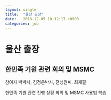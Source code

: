 ```yaml
---
layout: single
title:  "울산 출장"
date:   2018-12-05 10:12:17 +0900
categories: job
---
```


# 울산 출장

## 한민족 기원 관련 회의 및 MSMC

참여자 박박사, 김정은박사, 전성원씨, 최재필

한민족 기원 관련 진행 상황 회의 및 MSMC 사용법 학습